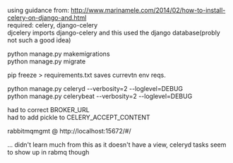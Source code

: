 using guidance from:
http://www.marinamele.com/2014/02/how-to-install-celery-on-django-and.html  
required: celery, django-celery  
djcelery imports django-celery and this used the django database(probly not such a good idea)  

python manage.py makemigrations  
python manage.py migrate  

pip freeze > requirements.txt saves currevtn env reqs.  

python manage.py celeryd --verbosity=2 --loglevel=DEBUG  
python manage.py celerybeat --verbosity=2 --loglevel=DEBUG  

had to correct BROKER_URL  
had to add pickle to CELERY_ACCEPT_CONTENT  

rabbitmqmgmt @ http://localhost:15672/#/ 

... didn't learn much from this as it doesn't have a view, celeryd tasks seem to show up in rabmq though 
